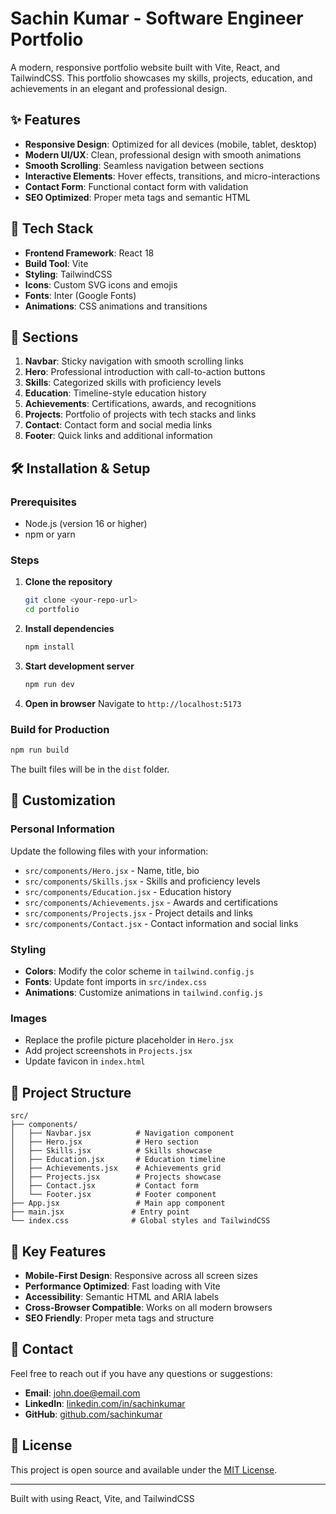 # Sachin Kumar - Software Engineer Portfolio

A modern, responsive portfolio website built with Vite, React, and TailwindCSS. This portfolio showcases my skills, projects, education, and achievements in an elegant and professional design.

## ✨ Features

- **Responsive Design**: Optimized for all devices (mobile, tablet, desktop)
- **Modern UI/UX**: Clean, professional design with smooth animations
- **Smooth Scrolling**: Seamless navigation between sections
- **Interactive Elements**: Hover effects, transitions, and micro-interactions
- **Contact Form**: Functional contact form with validation
- **SEO Optimized**: Proper meta tags and semantic HTML

## 🚀 Tech Stack

- **Frontend Framework**: React 18
- **Build Tool**: Vite
- **Styling**: TailwindCSS
- **Icons**: Custom SVG icons and emojis
- **Fonts**: Inter (Google Fonts)
- **Animations**: CSS animations and transitions

## 📱 Sections

1. **Navbar**: Sticky navigation with smooth scrolling links
2. **Hero**: Professional introduction with call-to-action buttons
3. **Skills**: Categorized skills with proficiency levels
4. **Education**: Timeline-style education history
5. **Achievements**: Certifications, awards, and recognitions
6. **Projects**: Portfolio of projects with tech stacks and links
7. **Contact**: Contact form and social media links
8. **Footer**: Quick links and additional information

## 🛠️ Installation & Setup

### Prerequisites
- Node.js (version 16 or higher)
- npm or yarn

### Steps

1. **Clone the repository**
   ```bash
   git clone <your-repo-url>
   cd portfolio
   ```

2. **Install dependencies**
   ```bash
   npm install
   ```

3. **Start development server**
   ```bash
   npm run dev
   ```

4. **Open in browser**
   Navigate to `http://localhost:5173`

### Build for Production

```bash
npm run build
```

The built files will be in the `dist` folder.

## 🎨 Customization

### Personal Information
Update the following files with your information:
- `src/components/Hero.jsx` - Name, title, bio
- `src/components/Skills.jsx` - Skills and proficiency levels
- `src/components/Education.jsx` - Education history
- `src/components/Achievements.jsx` - Awards and certifications
- `src/components/Projects.jsx` - Project details and links
- `src/components/Contact.jsx` - Contact information and social links

### Styling
- **Colors**: Modify the color scheme in `tailwind.config.js`
- **Fonts**: Update font imports in `src/index.css`
- **Animations**: Customize animations in `tailwind.config.js`

### Images
- Replace the profile picture placeholder in `Hero.jsx`
- Add project screenshots in `Projects.jsx`
- Update favicon in `index.html`

## 📁 Project Structure

```
src/
├── components/
│   ├── Navbar.jsx          # Navigation component
│   ├── Hero.jsx            # Hero section
│   ├── Skills.jsx          # Skills showcase
│   ├── Education.jsx       # Education timeline
│   ├── Achievements.jsx    # Achievements grid
│   ├── Projects.jsx        # Projects showcase
│   ├── Contact.jsx         # Contact form
│   └── Footer.jsx          # Footer component
├── App.jsx                 # Main app component
├── main.jsx               # Entry point
└── index.css              # Global styles and TailwindCSS
```

## 🌟 Key Features

- **Mobile-First Design**: Responsive across all screen sizes
- **Performance Optimized**: Fast loading with Vite
- **Accessibility**: Semantic HTML and ARIA labels
- **Cross-Browser Compatible**: Works on all modern browsers
- **SEO Friendly**: Proper meta tags and structure

## 📧 Contact

Feel free to reach out if you have any questions or suggestions:

- **Email**: john.doe@email.com
- **LinkedIn**: [linkedin.com/in/sachinkumar](https://www.linkedin.com/in/sachin-kumar-791b41263/)
- **GitHub**: [github.com/sachinkumar](https://github.com/sachinkumar2245)

## 📄 License

This project is open source and available under the [MIT License](LICENSE).

---

Built with using React, Vite, and TailwindCSS
